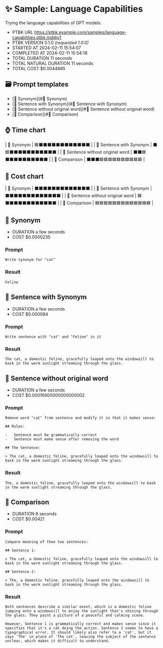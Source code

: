 # ✨ Sample: Language Capabilities

Trying the language capabilities of GPT models.

-   PTBK URL https://ptbk.example.com/samples/language-capabilities.ptbk.md@v1
-   PTBK VERSION 0.1.0 _(requested 1.0.0)_
-   STARTED AT 2024-02-11 15:54:07
-   COMPLETED AT 2024-02-11 15:54:18
-   TOTAL DURATION 11 seconds
-   TOTAL NATURAL DURATION 11 seconds
-   TOTAL COST $0.0044865

## 🗃 Prompt templates

-   [💬 Synonym](#💬 Synonym)
-   [💬 Sentence with Synonym](#💬 Sentence with Synonym)
-   [💬 Sentence without original word](#💬 Sentence without original word)
-   [💬 Comparison](#💬 Comparison)

## ⌚ Time chart

| 💬 Synonym | 🟦⬛⬛⬛⬛⬛⬛⬛⬛⬛⬛⬛⬛ |
| 💬 Sentence with Synonym | ⬛🟦⬛⬛⬛⬛⬛⬛⬛⬛⬛⬛⬛ |
| 💬 Sentence without original word | ⬛⬛🟦⬛⬛⬛⬛⬛⬛⬛⬛⬛⬛ |
| 💬 Comparison | ⬛⬛⬛🟦🟦🟦🟦🟦🟦🟦🟦🟦🟦 |

## 💸 Cost chart

| 💬 Synonym | ⬛⬛⬛⬛⬛⬛⬛⬛⬛⬛⬛⬛⬛ |
| 💬 Sentence with Synonym | ⬛⬛⬛⬛⬛⬛⬛⬛⬛⬛⬛⬛⬛ |
| 💬 Sentence without original word | 🟦⬛⬛⬛⬛⬛⬛⬛⬛⬛⬛⬛⬛ |
| 💬 Comparison | 🟦🟦🟦🟦🟦🟦🟦🟦🟦🟦🟦🟦🟦 |

## 💬 Synonym

-   DURATION a few seconds
-   COST $0.0000235

### Prompt

```
Write synonym for "cat"
```

### Result

```
Feline
```

## 💬 Sentence with Synonym

-   DURATION a few seconds
-   COST $0.000084

### Prompt

```
Write sentence with "cat" and "Feline" in it
```

### Result

```
The cat, a domestic feline, gracefully leaped onto the windowsill to bask in the warm sunlight streaming through the glass.
```

## 💬 Sentence without original word

-   DURATION a few seconds
-   COST $0.00016900000000000002

### Prompt

```
Remove word "cat" from sentence and modify it so that it makes sense:

## Rules:

-   Sentence must be grammatically correct
-   Sentence must make sense after removing the word

## The Sentence:

> The cat, a domestic feline, gracefully leaped onto the windowsill to bask in the warm sunlight streaming through the glass.
```

### Result

```
The, a domestic feline, gracefully leaped onto the windowsill to bask in the warm sunlight streaming through the glass.
```

## 💬 Comparison

-   DURATION 8 seconds
-   COST $0.00421

### Prompt

```
Compare meaning of thee two sentences:

## Sentence 1:

> The cat, a domestic feline, gracefully leaped onto the windowsill to bask in the warm sunlight streaming through the glass.

## Sentence 2:

> The, a domestic feline, gracefully leaped onto the windowsill to bask in the warm sunlight streaming through the glass.
```

### Result

```
Both sentences describe a similar event, which is a domestic feline jumping onto a windowsill to enjoy the sunlight that's shining through the glass. They paint a picture of a peaceful and calming scene.

However, Sentence 1 is grammatically correct and makes sense since it specifies that it's a cat doing the action. Sentence 2 seems to have a typographical error. It should likely also refer to a 'cat', but it says 'The' in place of 'The cat', leaving the subject of the sentence unclear, which makes it difficult to understand.
```
